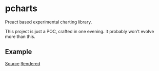 # pcharts

Preact based experimental charting library.

This project is just a POC, crafted in one evening.  It probably won't evolve more than this.

## Example

[Source](https://github.com/BenoitZugmeyer/pcharts/blob/master/examples/index.tsx)
[Rendered](https://benoitzugmeyer.github.io/pcharts/)
